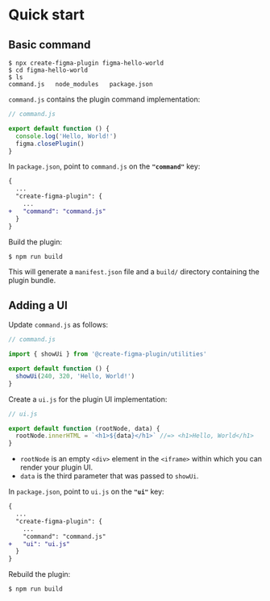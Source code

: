 # Quick start

## Basic command

```
$ npx create-figma-plugin figma-hello-world
$ cd figma-hello-world
$ ls
command.js   node_modules   package.json
```

`command.js` contains the plugin command implementation:

```js
// command.js

export default function () {
  console.log('Hello, World!')
  figma.closePlugin()
}
```

In `package.json`, point to `command.js` on the **`"command"`** key:

```diff
{
  ...
  "create-figma-plugin": {
    ...
+   "command": "command.js"
  }
}
```

Build the plugin:

```
$ npm run build
```

This will generate a `manifest.json` file and a `build/` directory containing the plugin bundle.

## Adding a UI

Update `command.js` as follows:

```js
// command.js

import { showUi } from '@create-figma-plugin/utilities'

export default function () {
  showUi(240, 320, 'Hello, World!')
}
```

Create a `ui.js` for the plugin UI implementation:

```js
// ui.js

export default function (rootNode, data) {
  rootNode.innerHTML = `<h1>${data}</h1>` //=> <h1>Hello, World</h1>
}
```

- `rootNode` is an empty `<div>` element in the `<iframe>` within which you can render your plugin UI.
- `data` is the third parameter that was passed to `showUi`.

In `package.json`, point to `ui.js` on the **`"ui"`** key:

```diff
{
  ...
  "create-figma-plugin": {
    ...
    "command": "command.js"
+   "ui": "ui.js"
  }
}
```

Rebuild the plugin:

```
$ npm run build
```
